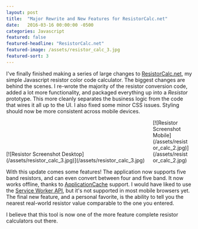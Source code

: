 ```yaml
---
layout: post
title:  "Major Rewrite and New Features for ResistorCalc.net"
date:   2016-03-16 00:00:00 -0500
categories: Javascript
featured: false
featured-headline: "ResistorCalc.net"
featured-image: /assets/resistor_calc_3.jpg
featured-sort: 3
---
```


I've finally finished making a series of large changes to [ResistorCalc.net](http://www.resistorcalc.net), my simple Javascript resistor color code calculator. The biggest changes are behind the scenes. I re-wrote the majority of the resistor conversion code, added a lot more functionality, and packaged everything up into a *Resistor* prototype. This more cleanly separates the business logic from the code that wires it all up to the UI. I also fixed some minor CSS issues. Styling should now be more consistent across mobile devices.

<div class='image-container' style='width:78%;display:inline-block;'>
[![Resistor Screenshot Desktop](/assets/resistor_calc_3.jpg)](/assets/resistor_calc_3.jpg)
</div>
<div class='image-container' style='width:20%;display:inline-block;'>
[![Resistor Screenshot Mobile](/assets/resistor_calc_2.jpg)](/assets/resistor_calc_2.jpg)
</div>

With this update comes some features! The application now supports five band resistors, and can even convert between four and five band. It now works offline, thanks to [ApplicationCache](https://developer.mozilla.org/en-US/docs/Web/HTML/Using_the_application_cache) support. I would have liked to use the [Service Worker API](https://developer.mozilla.org/en-US/docs/Web/API/Service_Worker_API/Using_Service_Workers), but it's not supported in most mobile browsers yet. The final new feature, and a personal favorite, is the ability to tell you the nearest real-world resistor value comparable to the one you entered. 

I believe that this tool is now one of the more feature complete resistor calculators out there.
